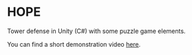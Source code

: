 # HOPE
Tower defense in Unity (C#) with some puzzle game elements.

You can find a short demonstration video [here](https://youtu.be/82qEbWad5n4).
